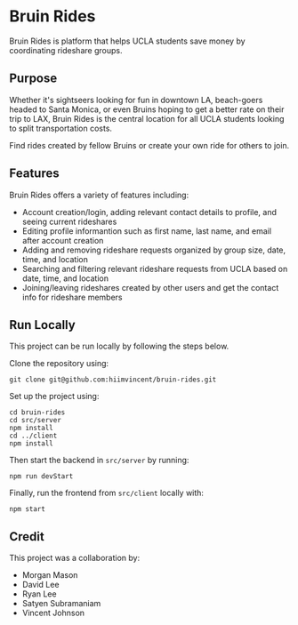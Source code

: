 # Bruin Rides

Bruin Rides is platform that helps UCLA students save money by coordinating rideshare groups.

## Purpose

Whether it's sightseers looking for fun in downtown LA, beach-goers headed to Santa Monica, 
or even Bruins hoping to get a better rate on their trip to LAX, Bruin Rides is the central 
location for all UCLA students looking to split transportation costs.

Find rides created by fellow Bruins or create your own ride for others to join.

## Features

Bruin Rides offers a variety of features including:

- Account creation/login, adding relevant contact details to profile, and seeing current rideshares
- Editing profile informantion such as first name, last name, and email after account creation
- Adding and removing rideshare requests organized by group size, date, time, and location
- Searching and filtering relevant rideshare requests from UCLA based on date, time, and location
- Joining/leaving rideshares created by other users and get the contact info for rideshare members

## Run Locally

This project can be run locally by following the steps below.

Clone the repository using:

```
git clone git@github.com:hiimvincent/bruin-rides.git
```

Set up the project using:

```
cd bruin-rides
cd src/server
npm install
cd ../client
npm install
```

Then start the backend in ```src/server``` by running:
```
npm run devStart
```

Finally, run the frontend from ```src/client``` locally with:
```
npm start
```

## Credit

This project was a collaboration by:

- Morgan Mason
- David Lee
- Ryan Lee
- Satyen Subramaniam
- Vincent Johnson




